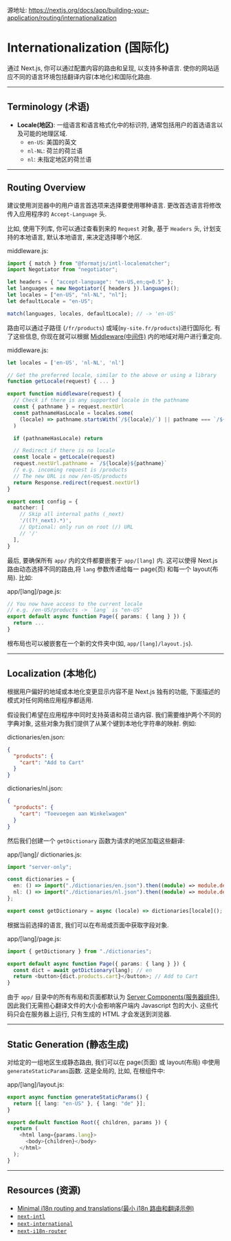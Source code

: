 源地址: https://nextjs.org/docs/app/building-your-application/routing/internationalization

# Internationalization (国际化)

通过 Next.js, 你可以通过配置内容的路由和呈现, 以支持多种语言. 使你的网站适应不同的语言环境包括翻译内容(本地化)和国际化路由.

---

## Terminology (术语)

- **Locale(地区)**: 一组语言和语言格式化中的标识符, 通常包括用户的首选语言以及可能的地理区域.
  - `en-US`: 美国的英文
  - `nl-NL`: 荷兰的荷兰语
  - `nl`: 未指定地区的荷兰语

---

## Routing Overview

建议使用浏览器中的用户语言首选项来选择要使用哪种语言. 更改首选语言将修改传入应用程序的 `Accept-Language` 头.

比如, 使用下列库, 你可以通过查看到来的 `Request` 对象, 基于 `Headers` 头, 计划支持的本地语言, 默认本地语言, 来决定选择哪个地区.

middleware.js:

```typescript
import { match } from "@formatjs/intl-localematcher";
import Negotiator from "negotiator";

let headers = { "accept-language": "en-US,en;q=0.5" };
let languages = new Negotiator({ headers }).languages();
let locales = ["en-US", "nl-NL", "nl"];
let defaultLocale = "en-US";

match(languages, locales, defaultLocale); // -> 'en-US'
```

路由可以通过子路径 (`/fr/products`) 或域(`my-site.fr/products`)进行国际化. 有了这些信息, 你现在就可以根据 [Middleware(中间件)](https://nextjs.org/docs/app/building-your-application/routing/middleware) 内的地域对用户进行重定向.

middleware.js:

```typescript
let locales = ['en-US', 'nl-NL', 'nl']

// Get the preferred locale, similar to the above or using a library
function getLocale(request) { ... }

export function middleware(request) {
  // Check if there is any supported locale in the pathname
  const { pathname } = request.nextUrl
  const pathnameHasLocale = locales.some(
    (locale) => pathname.startsWith(`/${locale}/`) || pathname === `/${locale}`
  )

  if (pathnameHasLocale) return

  // Redirect if there is no locale
  const locale = getLocale(request)
  request.nextUrl.pathname = `/${locale}${pathname}`
  // e.g. incoming request is /products
  // The new URL is now /en-US/products
  return Response.redirect(request.nextUrl)
}

export const config = {
  matcher: [
    // Skip all internal paths (_next)
    '/((?!_next).*)',
    // Optional: only run on root (/) URL
    // '/'
  ],
}
```

最后, 要确保所有 `app/` 内的文件都要嵌套于 `app/[lang]` 内. 这可以使得 Next.js 路由动态选择不同的路由,将 `lang` 参数传递给每一 page(页) 和每一个 layout(布局). 比如:

app/\[lang\]/page.js:

```typescript
// You now have access to the current locale
// e.g. /en-US/products -> `lang` is "en-US"
export default async function Page({ params: { lang } }) {
  return ...
}
```

根布局也可以被嵌套在一个新的文件夹中(如, `app/[lang]/layout.js`).

---

## Localization (本地化)

根据用户偏好的地域或本地化变更显示内容不是 Next.js 独有的功能, 下面描述的模式对任何网络应用程序都适用.

假设我们希望在应用程序中同时支持英语和荷兰语内容. 我们需要维护两个不同的字典对象, 这些对象为我们提供了从某个键到本地化字符串的映射. 例如:

dictionaries/en.json:

```json
{
  "products": {
    "cart": "Add to Cart"
  }
}
```

dictionaries/nl.json:

```json
{
  "products": {
    "cart": "Toevoegen aan Winkelwagen"
  }
}
```

然后我们创建一个 `getDictionary` 函数为请求的地区加载这些翻译:

app/\[lang\]/ dictionaries.js:

```typescript
import "server-only";

const dictionaries = {
  en: () => import("./dictionaries/en.json").then((module) => module.default),
  nl: () => import("./dictionaries/nl.json").then((module) => module.default),
};

export const getDictionary = async (locale) => dictionaries[locale]();
```

根据当前选择的语言, 我们可以在布局或页面中获取字段对象.

app/\[lang\]/page.js:

```typescript
import { getDictionary } from "./dictionaries";

export default async function Page({ params: { lang } }) {
  const dict = await getDictionary(lang); // en
  return <button>{dict.products.cart}</button>; // Add to Cart
}
```

由于 `app/` 目录中的所有布局和页面都默认为 [Server Components(服务器组件)](https://nextjs.org/docs/app/building-your-application/rendering/server-components), 因此我们无需担心翻译文件的大小会影响客户端内 Javascript 包的大小. 这些代码只会在服务器上运行, 只有生成的 HTML 才会发送到浏览器.

---

## Static Generation (静态生成)

对给定的一组地区生成静态路由, 我们可以在 page(页面) 或 layout(布局) 中使用 `generateStaticParams`函数. 这是全局的, 比如, 在根组件中:

app/\[lang\]/layout.js:

```typescript
export async function generateStaticParams() {
  return [{ lang: "en-US" }, { lang: "de" }];
}

export default function Root({ children, params }) {
  return (
    <html lang={params.lang}>
      <body>{children}</body>
    </html>
  );
}
```

---

## Resources (资源)

- [Minimal i18n routing and translations(最小 i18n 路由和翻译示例)](https://github.com/vercel/next.js/tree/canary/examples/app-dir-i18n-routing)
- [`next-intl`](https://next-intl-docs.vercel.app/docs/next-13)
- [`next-international`](https://github.com/QuiiBz/next-international)
- [`next-i18n-router`](https://github.com/i18nexus/next-i18n-router)
